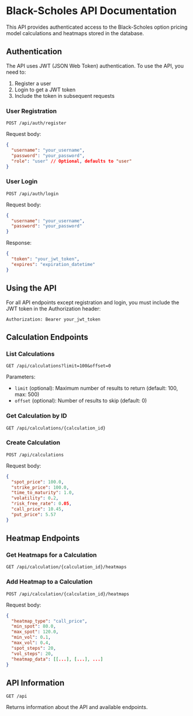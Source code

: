 # Black-Scholes API Documentation

This API provides authenticated access to the Black-Scholes option pricing model calculations and heatmaps stored in the database.

## Authentication

The API uses JWT (JSON Web Token) authentication. To use the API, you need to:

1. Register a user
2. Login to get a JWT token
3. Include the token in subsequent requests

### User Registration

```
POST /api/auth/register
```

Request body:

```json
{
  "username": "your_username",
  "password": "your_password",
  "role": "user" // Optional, defaults to "user"
}
```

### User Login

```
POST /api/auth/login
```

Request body:

```json
{
  "username": "your_username",
  "password": "your_password"
}
```

Response:

```json
{
  "token": "your_jwt_token",
  "expires": "expiration_datetime"
}
```

## Using the API

For all API endpoints except registration and login, you must include the JWT token in the Authorization header:

```
Authorization: Bearer your_jwt_token
```

## Calculation Endpoints

### List Calculations

```
GET /api/calculations?limit=100&offset=0
```

Parameters:

- `limit` (optional): Maximum number of results to return (default: 100, max: 500)
- `offset` (optional): Number of results to skip (default: 0)

### Get Calculation by ID

```
GET /api/calculations/{calculation_id}
```

### Create Calculation

```
POST /api/calculations
```

Request body:

```json
{
  "spot_price": 100.0,
  "strike_price": 100.0,
  "time_to_maturity": 1.0,
  "volatility": 0.2,
  "risk_free_rate": 0.05,
  "call_price": 10.45,
  "put_price": 5.57
}
```

## Heatmap Endpoints

### Get Heatmaps for a Calculation

```
GET /api/calculation/{calculation_id}/heatmaps
```

### Add Heatmap to a Calculation

```
POST /api/calculation/{calculation_id}/heatmaps
```

Request body:

```json
{
  "heatmap_type": "call_price",
  "min_spot": 80.0,
  "max_spot": 120.0,
  "min_vol": 0.1,
  "max_vol": 0.4,
  "spot_steps": 20,
  "vol_steps": 20,
  "heatmap_data": [[...], [...], ...]
}
```

## API Information

```
GET /api
```

Returns information about the API and available endpoints.
